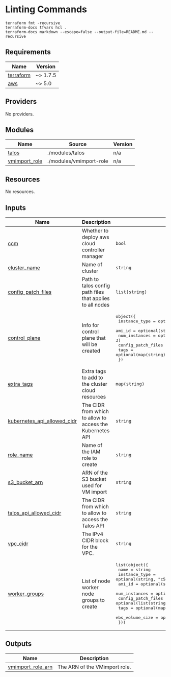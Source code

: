 # Linting Commands
```
terraform fmt -recursive
terraform-docs tfvars hcl .
terraform-docs markdown --escape=false --output-file=README.md --recursive
```

<!-- BEGIN_TF_DOCS -->
## Requirements

| Name | Version |
|------|---------|
| <a name="requirement_terraform"></a> [terraform](#requirement_terraform) | ~> 1.7.5 |
| <a name="requirement_aws"></a> [aws](#requirement_aws) | ~> 5.0 |

## Providers

No providers.

## Modules

| Name | Source | Version |
|------|--------|---------|
| <a name="module_talos"></a> [talos](#module_talos) | ./modules/talos | n/a |
| <a name="module_vmimport_role"></a> [vmimport_role](#module_vmimport_role) | ./modules/vmimport-role | n/a |

## Resources

No resources.

## Inputs

| Name | Description | Type | Default | Required |
|------|-------------|------|---------|:--------:|
| <a name="input_ccm"></a> [ccm](#input_ccm) | Whether to deploy aws cloud controller manager | `bool` | `false` | no |
| <a name="input_cluster_name"></a> [cluster_name](#input_cluster_name) | Name of cluster | `string` | `"talos-aws-example"` | no |
| <a name="input_config_patch_files"></a> [config_patch_files](#input_config_patch_files) | Path to talos config path files that applies to all nodes | `list(string)` | `[]` | no |
| <a name="input_control_plane"></a> [control_plane](#input_control_plane) | Info for control plane that will be created | <pre>object({<br>    instance_type      = optional(string, "c5.large")<br>    ami_id             = optional(string, null)<br>    num_instances      = optional(number, 3)<br>    config_patch_files = optional(list(string), [])<br>    tags               = optional(map(string), {})<br>  })</pre> | `{}` | no |
| <a name="input_extra_tags"></a> [extra_tags](#input_extra_tags) | Extra tags to add to the cluster cloud resources | `map(string)` | `{}` | no |
| <a name="input_kubernetes_api_allowed_cidr"></a> [kubernetes_api_allowed_cidr](#input_kubernetes_api_allowed_cidr) | The CIDR from which to allow to access the Kubernetes API | `string` | `"0.0.0.0/0"` | no |
| <a name="input_role_name"></a> [role_name](#input_role_name) | Name of the IAM role to create | `string` | `"vmimport"` | no |
| <a name="input_s3_bucket_arn"></a> [s3_bucket_arn](#input_s3_bucket_arn) | ARN of the S3 bucket used for VM import | `string` | `"arn:aws:s3:::talos-aws-example"` | no |
| <a name="input_talos_api_allowed_cidr"></a> [talos_api_allowed_cidr](#input_talos_api_allowed_cidr) | The CIDR from which to allow to access the Talos API | `string` | `"0.0.0.0/0"` | no |
| <a name="input_vpc_cidr"></a> [vpc_cidr](#input_vpc_cidr) | The IPv4 CIDR block for the VPC. | `string` | `"172.16.0.0/16"` | no |
| <a name="input_worker_groups"></a> [worker_groups](#input_worker_groups) | List of node worker node groups to create | <pre>list(object({<br>    name               = string<br>    instance_type      = optional(string, "c5.large")<br>    ami_id             = optional(string, null)<br>    num_instances      = optional(number, 3)<br>    config_patch_files = optional(list(string), [])<br>    tags               = optional(map(string), {})<br>    ebs_volume_size    = optional(number, 200)<br>  }))</pre> | <pre>[<br>  {<br>    "name": "default"<br>  }<br>]</pre> | no |

## Outputs

| Name | Description |
|------|-------------|
| <a name="output_vmimport_role_arn"></a> [vmimport_role_arn](#output_vmimport_role_arn) | The ARN of the VMimport role. |
<!-- END_TF_DOCS -->